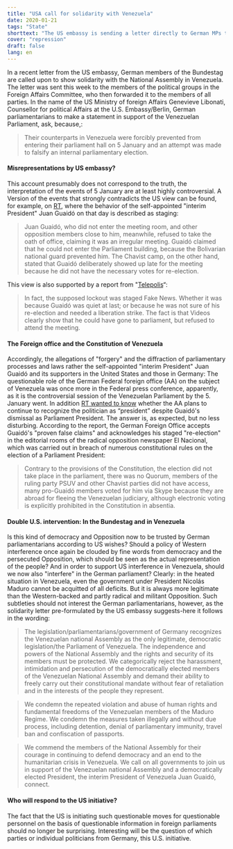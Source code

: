 ```yaml
---
title: "USA call for solidarity with Venezuela"
date: 2020-01-21
tags: "State"
shorttext: "The US embassy is sending a letter directly to German MPs to attack the government of Venezuela."
cover: "repression"
draft: false
lang: en
---
```


In a recent letter from the US embassy, German members of the Bundestag are called upon to show solidarity with the National Assembly in Venezuela. The letter was sent this week to the members of the political groups in the Foreign Affairs Committee, who then forwarded it to the members of all parties. In the name of the US Ministry of foreign Affairs Genevieve Libonati, Counsellor for political Affairs at the U.S. Embassy/Berlin, German parliamentarians to make a statement in support of the Venezuelan Parliament, ask, because,:

> Their counterparts in Venezuela were forcibly prevented from entering their parliament hall on 5 January and an attempt was made to falsify an internal parliamentary election.

#### Misrepresentations by US embassy?

This account presumably does not correspond to the truth, the interpretation of the events of 5 January are at least highly controversial.  A Version of the events that strongly contradicts the US view can be found, for example, on [RT](https://deutsch.rt.com/amerika/96433-venezuela-wahlt-neuen-parlamentsprasidenten-juan-guaido-ohne-basis/ "Selbst ernannter 'Präsident' Juan Guaidó als Parlamentspräsident von Venezuela abgewählt"), where the behavior of the self-appointed "interim President" Juan Guaidó on that day is described as staging:

> Juan Guaidó, who did not enter the meeting room, and other opposition members close to him, meanwhile, refused to take the oath of office, claiming it was an irregular meeting. Guaidó claimed that he could not enter the Parliament building, because the Bolivarian national guard prevented him. The Chavist camp, on the other hand, stated that Guaidó deliberately showed up late for the meeting because he did not have the necessary votes for re-election.

This view is also supported by a report from "[Telepolis](https://www.heise.de/tp/features/Venezuelas-Problempraesident-4633644.html "Venezuelas Problempräsident")“:

> In fact, the supposed lockout was staged Fake News. Whether it was because Guaidó was quiet at last; or because he was not sure of his re-election and needed a liberation strike. The fact is that Videos clearly show that he could have gone to parliament, but refused to attend the meeting.

#### The Foreign office and the Constitution of Venezuela

Accordingly, the allegations of "forgery" and the diffraction of parliamentary processes and laws rather the self-appointed "interim President" Juan Guaidó and its supporters in the United States and those in Germany: The questionable role of the German Federal foreign office (AA) on the subject of Venezuela was once more in the Federal press conference, apparently, as it is the controversial session of the Venezuelan Parliament by the 5. January went. In addition [RT wanted to know](https://deutsch.rt.com/amerika/96499-auswartiges-amt-betatigt-sich-als-sprachrohr-guaido-venezuela/ "Auswärtiges Amt betätigt sich als Propaganda-Sprachrohr für Guaidó: 'Maduro-Regime hat versucht ...'") whether the AA plans to continue to recognize the politician as “president” despite Guaidó's dismissal as Parliament President. The answer is, as expected, but no less disturbing. According to the report, the German Foreign Office accepts Guaidó's "proven false claims" and acknowledges his staged "re-election" in the editorial rooms of the radical opposition newspaper El Nacional, which was carried out in breach of numerous constitutional rules on the election of a Parliament President:

> Contrary to the provisions of the Constitution, the election did not take place in the parliament, there was no Quorum, members of the ruling party PSUV and other Chavist parties did not have access, many pro-Guaidó members voted for him via Skype because they are abroad for fleeing the Venezuelan judiciary, although electronic voting is explicitly prohibited in the Constitution in absentia.

#### Double U.S. intervention: In the Bundestag and in Venezuela

Is this kind of democracy and Opposition now to be trusted by German parliamentarians according to US wishes? Should a policy of Western interference once again be clouded by fine words from democracy and the persecuted Opposition, which should be seen as the actual representation of the people? And in order to support US interference in Venezuela, should we now also "interfere" in the German parliament? Clearly: in the heated situation in Venezuela, even the government under President Nicolás Maduro cannot be acquitted of all deficits. But it is always more legitimate than the Western-backed and partly radical and militant Opposition. Such subtleties should not interest the German parliamentarians, however, as the solidarity letter pre-formulated by the US embassy suggests-here it follows in the wording:

> The legislation/parliamentarians/government of Germany recognizes the Venezuelan national Assembly as the only legitimate, democratic legislation/the Parliament of Venezuela. The independence and powers of the National Assembly and the rights and security of its members must be protected. We categorically reject the harassment, intimidation and persecution of the democratically elected members of the Venezuelan National Assembly and demand their ability to freely carry out their constitutional mandate without fear of retaliation and in the interests of the people they represent.

> We condemn the repeated violation and abuse of human rights and fundamental freedoms of the Venezuelan members of the Maduro Regime. We condemn the measures taken illegally and without due process, including detention, denial of parliamentary immunity, travel ban and confiscation of passports.

> We commend the members of the National Assembly for their courage in continuing to defend democracy and an end to the humanitarian crisis in Venezuela. We call on all governments to join us in support of the Venezuelan national Assembly and a democratically elected President, the interim President of Venezuela Juan Guaidó, connect.

#### Who will respond to the US initiative?

The fact that the US is initiating such questionable moves for questionable personnel on the basis of questionable information in foreign parliaments should no longer be surprising. Interesting will be the question of which parties or individual politicians from Germany, this U.S. initiative.
